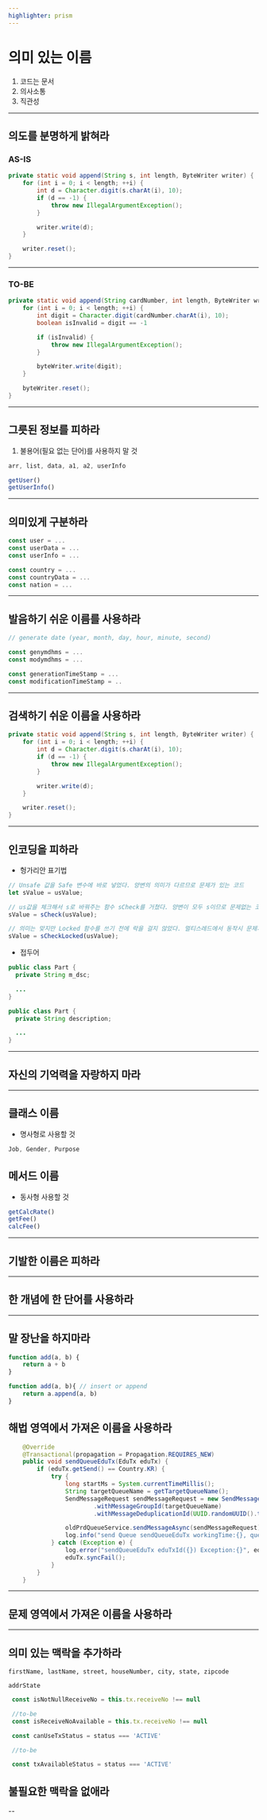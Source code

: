 ```yaml
---
highlighter: prism 
---
```

# 의미 있는 이름

1. 코드는 문서
2. 의사소통
3. 직관성

---

## 의도를 분명하게 밝혀라

### AS-IS

```java
private static void append(String s, int length, ByteWriter writer) {
    for (int i = 0; i < length; ++i) {
        int d = Character.digit(s.charAt(i), 10);
        if (d == -1) {
            throw new IllegalArgumentException();
        }

        writer.write(d);
    }

    writer.reset();
}
```

---

### TO-BE

```java
private static void append(String cardNumber, int length, ByteWriter writer) {
    for (int i = 0; i < length; ++i) {
        int digit = Character.digit(cardNumber.charAt(i), 10);
        boolean isInvalid = digit == -1

        if (isInvalid) {
            throw new IllegalArgumentException();
        }

        byteWriter.write(digit);
    }

    byteWriter.reset();
}
```

---

## 그릇된 정보를 피하라

1. 불용어(필요 없는 단어)를 사용하지 말 것

```js
arr, list, data, a1, a2, userInfo
```

```js
getUser()
getUserInfo()
```

---

## 의미있게 구분하라

```ts
const user = ...
const userData = ...
const userInfo = ...

const country = ...
const countryData = ...
const nation = ...
```

---

## 발음하기 쉬운 이름를 사용하라

```ts
// generate date (year, month, day, hour, minute, second)

const genymdhms = ...
const modymdhms = ...

const generationTimeStamp = ...
const modificationTimeStamp = ..
```

---

## 검색하기 쉬운 이름을 사용하라

```java
private static void append(String s, int length, ByteWriter writer) {
    for (int i = 0; i < length; ++i) {
        int d = Character.digit(s.charAt(i), 10);
        if (d == -1) {
            throw new IllegalArgumentException();
        }

        writer.write(d);
    }

    writer.reset();
}
```

---

## 인코딩을 피하라

- 헝가리안 표기법

```js
// Unsafe 값을 Safe 변수에 바로 넣었다. 양변의 의미가 다르므로 문제가 있는 코드
let sValue = usValue; 

// us값을 체크해서 s로 바꿔주는 함수 sCheck를 거쳤다. 양변이 모두 s이므로 문제없는 코드
sValue = sCheck(usValue); 

// 의미는 맞지만 Locked 함수를 쓰기 전에 락을 걸지 않았다. 멀티스레드에서 동작시 문제가 생길 수 있다.
sValue = sCheckLocked(usValue); 
```

- 접두어

```java
public class Part {
  private String m_dsc;

  ...
}

public class Part {
  private String description;

  ...
}
```

---

## 자신의 기억력을 자랑하지 마라

---

## 클래스 이름

- 명사형로 사용할 것

```js
Job, Gender, Purpose
```

## 메서드 이름

- 동사형 사용할 것

```js
getCalcRate()
getFee()
calcFee()
```

---

## 기발한 이름은 피하라

---

## 한 개념에 한 단어를 사용하라

---

## 말 장난을 하지마라

```js
function add(a, b) {
    return a + b
}

function add(a, b){ // insert or append
    return a.append(a, b)
}
```

## 해법 영역에서 가져온 이름을 사용하라

```java
    @Override
    @Transactional(propagation = Propagation.REQUIRES_NEW)
    public void sendQueueEduTx(EduTx eduTx) {
        if (eduTx.getSend() == Country.KR) {
            try {
                long startMs = System.currentTimeMillis();
                String targetQueueName = getTargetQueueName();
                SendMessageRequest sendMessageRequest = new SendMessageRequest(targetQueueName, getEduTxSqsMessageBody(eduTx))
                        .withMessageGroupId(targetQueueName)
                        .withMessageDeduplicationId(UUID.randomUUID().toString());

                oldPrdQueueService.sendMessageAsync(sendMessageRequest);
                log.info("send Queue sendQueueEduTx workingTime:{}, queueData:{},", System.currentTimeMillis() - startMs, sendMessageRequest);
            } catch (Exception e) {
                log.error("sendQueueEduTx eduTxId({}) Exception:{}", eduTx.getId(), WbUtils.stacktrace(e));
                eduTx.syncFail();
            }
        }
    }

```

---

## 문제 영역에서 가져온 이름을 사용하라

---

## 의미 있는 맥락을 추가하라

```
firstName, lastName, street, houseNumber, city, state, zipcode

addrState
```

```js
 const isNotNullReceiveNo = this.tx.receiveNo !== null

 //to-be
 const isReceiveNoAvailable = this.tx.receiveNo !== null

 const canUseTxStatus = status === 'ACTIVE'

 //to-be

 const txAvailableStatus = status === 'ACTIVE'
```

## 불필요한 맥락을 없애라

--
